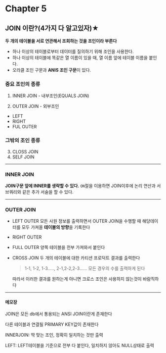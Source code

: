 # Chapter 5

## JOIN 이란?(4가지 다 알고있자)★

**두 개의 테이블을 서로 연관해서 조회하는 것을 조인이라 부른다**

- 하나 이상의 테이블로부터 데이터를 질의하기 위해 조인을 사용한다.
- 하나 이상의 테이블에 똑같은 열 이름이 있을 때, 열 이름 앞에 테이블 이름을 붙인다.
- 오라클 조인 구문과 **ANIS 조인 구문**이 있다.

### 중요 조인의 종류

1. INNER JOIN - 내부조인(EQUALS JOIN)

2. OUTER JOIN - 외부조인

- LEFT
- RIGHT
- FUL OUTER

### 그밖의 조인 종류

3. CLOSS JOIN
4. SELF JOIN

---

### INNER JOIN

**JOIN구문 앞에 INNER를 생략할 수 있다.**
`ON`절을 이용하면 JOIN이후에 논리 연산과 서브쿼리와 같은 추가 서술을 할 수 있다.

---

### OUTER JOIN

- LEFT OUTER
  모든 사원 정보를 출력하면서 OUTER JOIN을 수행할 때 해당데이터를 모두 가져올 **테이블의 방향**을 기록한다
- RIGHT OUTER
- FULL OUTER
  양쪽 테이블을 전부 가져와서 붙인다
- CROSS JOIN
  두 개의 테이블에 대한 카티션 프로덕트 결과를 출력한다

  > 1-1, 1-2, 1-3....., 2-1,2-2,2-3...... 모든 경우의 수를 출력하게 된다

  따라서 이러한 결과를 원하는게 아니면 크로스 조인은 사용하지 않는것이 바람직하다

---

#### 메모장

JOIN은 모든 db에서 통용되는 ANSI JOIN이란게 존재한다

다른 테이블과 연결될 PRIMARY KEY값이 존재한다

INNERJOIN: 딱 맞는 조인, 정확히 일치하는 것만 출력

LEFT: LEFT테이블을 기준으로 전부 다 붙인다, 일치하지 않아도 NULL상태로 출력
